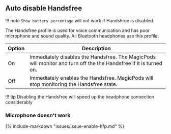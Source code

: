 ## Auto disable Handsfree

!!! note
    `Show battery percentage` will not work if HandsFree is disabled.

The Handsfree profile is used for voice communication and has poor microphone and sound quality. All Bluetooth headphones use this profile.

| Option | Description                                                                                                       |
| ------ | ----------------------------------------------------------------------------------------------------------------- |
| On     | Immediately disables the Handsfree. The MagicPods will monitor and turn off the the Handsfree if it is turned on. |
| Off    | Immediately enables the Handsfree. MagicPods will stop monitoring the Handsfree state.                            |

!!! tip
    Disabling the Handsfree will speed up the headphone connection considerably

### Microphone doesn't work

{%
   include-markdown "issues/issue-enable-hfp.md"
%}